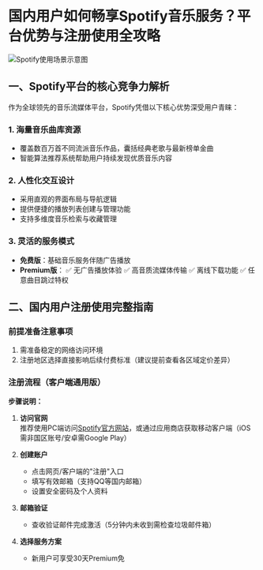 # 国内用户如何畅享Spotify音乐服务？平台优势与注册使用全攻略

![Spotify使用场景示意图](https://bbtdd.com/wp-content/uploads/img/3589109861156.webp)

## 一、Spotify平台的核心竞争力解析

作为全球领先的音乐流媒体平台，Spotify凭借以下核心优势深受用户青睐：

### 1. 海量音乐曲库资源
- 覆盖数百万首不同流派音乐作品，囊括经典老歌与最新榜单金曲
- 智能算法推荐系统帮助用户持续发现优质音乐内容

### 2. 人性化交互设计
- 采用直观的界面布局与导航逻辑
- 提供便捷的播放列表创建与管理功能
- 支持多维度音乐检索与收藏管理

### 3. 灵活的服务模式
- **免费版**：基础音乐服务伴随广告播放
- **Premium版**：
    ✅ 无广告播放体验
    ✅ 高音质流媒体传输
    ✅ 离线下载功能
    ✅ 任意曲目跳过特权

## 二、国内用户注册使用完整指南

### 前提准备注意事项
1. 需准备稳定的网络访问环境
2. 注册地区选择直接影响后续付费标准（建议提前查看各区域定价差异）

### 注册流程（客户端通用版）

**步骤说明：**
1. **访问官网**  
   推荐使用PC端访问[Spotify官方网站](https://www.spotify.com)，或通过应用商店获取移动客户端（iOS需非国区账号/安卓需Google Play）
   
2. **创建账户**
   - 点击网页/客户端的"注册"入口
   - 填写有效邮箱（支持QQ等国内邮箱）
   - 设置安全密码及个人资料

3. **邮箱验证**
   - 查收验证邮件完成激活（5分钟内未收到需检查垃圾邮件箱）

4. **选择服务方案**
   - 新用户可享受30天Premium免